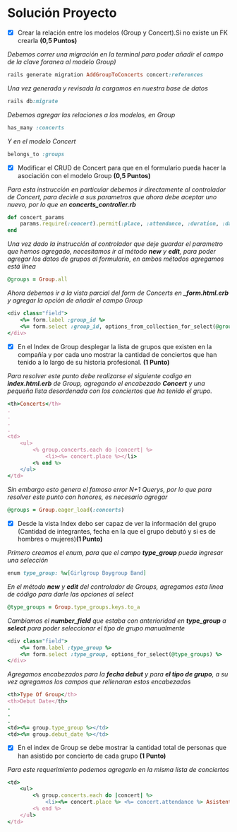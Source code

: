 # Solución Proyecto

- [x] Crear la relación entre los modelos (Group y Concert).Si no existe un FK crearla **(0,5 Puntos)**

*Debemos correr una migración en la terminal para poder añadir el campo de la clave foranea al modelo Group)*

```ruby
rails generate migration AddGroupToConcerts concert:references
```
*Una vez generada y revisada la cargamos en nuestra base de datos*

```ruby
rails db:migrate
```
*Debemos agregar las relaciones a los modelos, en Group*

```ruby
has_many :concerts
```

*Y en el modelo Concert*

```ruby
belongs_to :groups
```
- [x] Modificar el CRUD de Concert para que en el formulario pueda hacer la asociación con el modelo Group **(0,5 Puntos)**
  
*Para esta instrucción en particular debemos ir directamente al controlador de Concert, para decirle a sus parametros que ahora debe aceptar uno nuevo, por lo que en **concerts_controller.rb***

```ruby
def concert_params
    params.require(:concert).permit(:place, :attendance, :duration, :date, :group_id)
end
```
*Una vez dado la instrucción al controlador que deje guardar el parametro que hemos agregado, necesitamos ir al método **new** y **edit**, para poder agregar los datos de grupos al formulario, en ambos métodos agregamos está linea*

```ruby
@groups = Group.all
```
*Ahora debemos ir a la vista parcial del form de Concerts en **_form.html.erb** y agregar la opción de añadir el campo Group*

```ruby
<div class="field">
    <%= form.label :group_id %>
    <%= form.select :group_id, options_from_collection_for_select(@groups, :id, :name) %>
</div>
```
- [x] En el Index de Group desplegar la lista de grupos que existen en la compañía y por cada uno mostrar la cantidad de conciertos que han tenido a lo largo de su historia profesional. **(1 Punto)**

*Para resolver este punto debe realizarse el siguiente codigo en **index.html.erb** de Group, agregando el encabezado **Concert** y una pequeña lista desordenada con los conciertos que ha tenido el grupo.*

```ruby
<th>Concerts</th>
.
.
.
.
<td>
    <ul>
        <% group.concerts.each do |concert| %>
            <li><%= concert.place %></li>
        <% end %>
    </ul>
</td>

```

*Sin embargo esto genera el famoso error N+1 Querys, por lo que para resolver este punto con honores, es necesario agregar*

```ruby
@groups = Group.eager_load(:concerts)
```

- [x] Desde la vista Index debo ser capaz de ver la información del grupo (Cantidad de integrantes, fecha en la que el grupo debutó y si es de hombres o mujeres)**(1 Punto)**

*Primero creamos el enum, para que el campo **type_group** pueda ingresar una selección*

```ruby
enum type_group: %w[Girlgroup Boygroup Band]
```

*En el método **new** y **edit** del controlador de Groups, agregamos esta linea de código para darle las opciones al select*

```ruby
@type_groups = Group.type_groups.keys.to_a
```

*Cambiamos el **number_field** que estaba con anterioridad en **type_group** a **select** para poder seleccionar el tipo de grupo manualmente*

```ruby
<div class="field">
    <%= form.label :type_group %>
    <%= form.select :type_group, options_for_select(@type_groups) %>
</div>

```
*Agregamos encabezados para la **fecha debut** y para **el tipo de grupo**, a su vez agregamos los campos que rellenaran estos encabezados*

```ruby
<th>Type Of Group</th>
<th>Debut Date</th>
.
.
.
<td><%= group.type_group %></td>
<td><%= group.debut_date %></td>

```
- [x] En el index de Group se debe mostrar la cantidad total de personas que han asistido por concierto de cada grupo **(1 Punto)**

*Para este requerimiento podemos agregarlo en la misma lista de conciertos*

```ruby
<td>
    <ul>
        <% group.concerts.each do |concert| %>
            <li><%= concert.place %> <%= concert.attendance %> Asistentes</li>
        <% end %>
    </ul>
</td>
```








